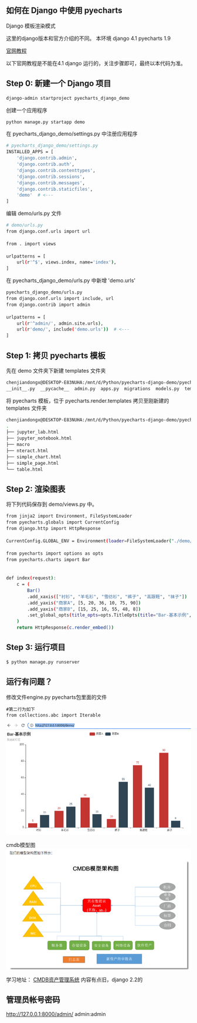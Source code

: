 ## 如何在 Django 中使用 pyecharts

Django 模板渲染模式

这里的django版本和官方介绍的不同。
本环境
django 4.1
pyecharts 1.9

[官网教程](https://pyecharts.org/#/zh-cn/web_django)

以下官网教程是不能在4.1 django 运行的，关注步骤即可，最终以本代码为准。



## Step 0: 新建一个 Django 项目
```bash
django-admin startproject pyecharts_django_demo
```
创建一个应用程序
```bash
python manage.py startapp demo
```
在 pyecharts_django_demo/settings.py 中注册应用程序

```bash
# pyecharts_django_demo/settings.py
INSTALLED_APPS = [
    'django.contrib.admin',
    'django.contrib.auth',
    'django.contrib.contenttypes',
    'django.contrib.sessions',
    'django.contrib.messages',
    'django.contrib.staticfiles',
    'demo'  # <---
]
```


编辑 demo/urls.py 文件
```bash
# demo/urls.py
from django.conf.urls import url

from . import views

urlpatterns = [
    url(r'^$', views.index, name='index'),
]

```
在 pyecharts_django_demo/urls.py 中新增 'demo.urls'

```bash
pyecharts_django_demo/urls.py
from django.conf.urls import include, url
from django.contrib import admin

urlpatterns = [
    url(r'^admin/', admin.site.urls),
    url(r'demo/', include('demo.urls'))  # <---
]
```
## Step 1: 拷贝 pyecharts 模板

先在 demo 文件夹下新建 templates 文件夹

```bash
chenjiandongx@DESKTOP-E83NUHA:/mnt/d/Python/pyecharts-django-demo/pyecharts_django_demo/demo$ ls
__init__.py  __pycache__  admin.py  apps.py  migrations  models.py  templates  tests.py  urls.py  views.py
```
将 pyecharts 模板，位于 pyecharts.render.templates 拷贝至刚新建的 templates 文件夹

```bash
chenjiandongx@DESKTOP-E83NUHA:/mnt/d/Python/pyecharts-django-demo/pyecharts_django_demo/demo/templates$ tree
.
├── jupyter_lab.html
├── jupyter_notebook.html
├── macro
├── nteract.html
├── simple_chart.html
├── simple_page.html
└── table.html
```

## Step 2: 渲染图表
将下列代码保存到 demo/views.py 中。

```bash
from jinja2 import Environment, FileSystemLoader
from pyecharts.globals import CurrentConfig
from django.http import HttpResponse

CurrentConfig.GLOBAL_ENV = Environment(loader=FileSystemLoader("./demo/templates"))

from pyecharts import options as opts
from pyecharts.charts import Bar


def index(request):
    c = (
        Bar()
        .add_xaxis(["衬衫", "羊毛衫", "雪纺衫", "裤子", "高跟鞋", "袜子"])
        .add_yaxis("商家A", [5, 20, 36, 10, 75, 90])
        .add_yaxis("商家B", [15, 25, 16, 55, 48, 8])
        .set_global_opts(title_opts=opts.TitleOpts(title="Bar-基本示例", subtitle="我是副标题"))
    )
    return HttpResponse(c.render_embed())
```
## Step 3: 运行项目
```bash
$ python manage.py runserver
```

## 运行有问题？
修改文件engine.py  pyecharts包里面的文件
```
#第二行为如下
from collections.abc import Iterable

```

![](2022-10-22-13-38-40.png)

cmdb模型图
![](2022-11-05-15-04-23.png)


学习地址：
[CMDB资产管理系统](https://www.liujiangblog.com/course/django/118)  内容有点旧，django 2.2的

## 管理员帐号密码
http://127.0.0.1:8000/admin/
admin:admin